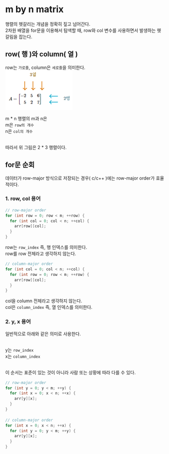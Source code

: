 # m by n matrix
행렬의 헷갈리는 개념을 정확히 짚고 넘어간다.
</br>2차원 배열을 for문을 이용해서 탐색할 때, row와 col 변수를 사용하면서 발생하는 헷갈림을 잡는다.

## row( 행 )와 column( 열 )

row는 `가로줄`, column은 `세로줄`을 의미한다.
</br>
![alt text](Images/m_by_n_matrix.png)
</br>

m * n 행렬의 m과 n은 
</br>m은 `row의 개수`
</br>n은 `col의 개수`

</br>따라서 위 그림은 2 * 3 행렬이다.

## for문 순회
데이터가 row-major 방식으로 저장되는 경우( c/c++ )에는 row-major order가 효율적이다.

### 1. row, col 용어

```cpp
// row-major order
for (int row = 0; row < m; ++row) {
  for (int col = 0; col < n; ++col) {
    arr[row][col];
  }
}
```

row는 `row_index` 즉, 행 인덱스를 의미한다.
</br>row를 row 전체라고 생각하지 않는다.


```cpp
// column-major order
for (int col = 0; col < n; ++col) {
  for (int row = 0; row < m; ++row) {
    arr[row][col];
  }
}
```

col을 column 전체라고 생각하지 않는다.
</br>col은 `column_index` 즉, 열 인덱스를 의미한다.

### 2. y, x 용어

일반적으로 아래와 같은 의미로 사용한다.

</br>y는 `row_index`
</br>x는 `column_index`

</br>이 순서는 표준이 있는 것이 아니라 사람 또는 상황에 따라 다를 수 있다.

```cpp
// row-major order
for (int y = 0; y < m; ++y) {
  for (int x = 0; x < n; ++x) {
    arr[y][x];
  }
}

// column-major order
for (int x = 0; x < n; ++x) {
  for (int y = 0; y < m; ++y) {
    arr[y][x];
  }
}
```

